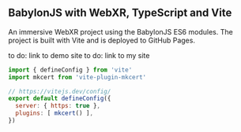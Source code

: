 ## BabylonJS with WebXR, TypeScript and Vite

An immersive WebXR project using the BabylonJS ES6 modules. The project is built with Vite and is deployed to GitHub Pages.

to do: link to demo site
to do: link to my site
```js
import { defineConfig } from 'vite'
import mkcert from 'vite-plugin-mkcert'

// https://vitejs.dev/config/
export default defineConfig({
  server: { https: true },
  plugins: [ mkcert() ],
})
```
